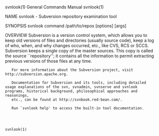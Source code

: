 svnlook(1)                                                                                 General Commands Manual                                                                                 svnlook(1)



NAME
       svnlook - Subversion repository examination tool

SYNOPSIS
       svnlook command /path/to/repos [options] [args]

OVERVIEW
       Subversion  is  a version control system, which allows you to keep old versions of files and directories (usually source code), keep a log of who, when, and why changes occurred, etc., like CVS, RCS
       or SCCS.  Subversion keeps a single copy of the master sources.  This copy is called the source ``repository''; it contains all the information to permit extracting previous versions of those  files
       at any time.

       For more information about the Subversion project, visit http://subversion.apache.org.

       Documentation for Subversion and its tools, including detailed usage explanations of the svn, svnadmin, svnserve and svnlook programs, historical background, philosophical approaches and reasonings,
       etc., can be found at http://svnbook.red-bean.com/.

       Run `svnlook help' to access the built-in tool documentation.



                                                                                                                                                                                                   svnlook(1)

